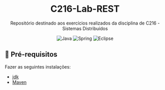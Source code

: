 <h1 align="center">C216-Lab-REST</h1>
<p align="center">Repositório destinado aos exercícios realizados da disciplina de C216 - Sistemas Distribuídos</p>

<div align="center">

![Java](https://img.shields.io/badge/java-%23ED8B00.svg?style=for-the-badge&logo=java&logoColor=white)
![Spring](https://img.shields.io/badge/spring-%236DB33F.svg?style=for-the-badge&logo=spring&logoColor=white)
![Eclipse](https://img.shields.io/badge/Eclipse-FE7A16.svg?style=for-the-badge&logo=Eclipse&logoColor=white)

</div>

## 📜 Pré-requisitos

<p> Fazer as seguintes instalações:

- [jdk](https://www.oracle.com/java/technologies/javase/jdk11-archive-downloads.html)
- [Maven](https://maven.apache.org/download.cgi)
